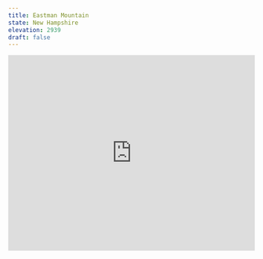 ```yaml
---
title: Eastman Mountain 
state: New Hampshire
elevation: 2939 
draft: false
---
```

<iframe class="alltrails" src="https://www.alltrails.com/widget/trail/us/new-hampshire/eastman-mountain?u=i&sh=q5vqbr" width="100%" height="400" frameBorder="0" scrolling="no" marginHeight="0" marginWidth="0" title="AllTrails: Trail Guides and Maps for Hiking, Camping, and Running"></iframe>
